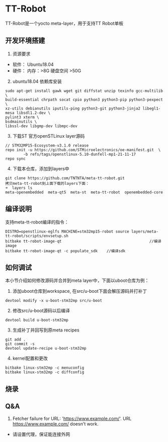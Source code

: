# TT-Robot
TT-Robot是一个yocto meta-layer，用于支持TT Robot单板

## 开发环境搭建

1. 资源要求
- 软件： Ubuntu18.04
- 硬件： 内存：>8G 硬盘空间 >50G

2. ubuntu18.04 依赖库安装
```
sudo apt-get install gawk wget git diffstat unzip texinfo gcc-multilib \
build-essential chrpath socat cpio python3 python3-pip python3-pexpect \
xz-utils debianutils iputils-ping python3-git python3-jinja2 libegl1-mesa libsdl1.2-dev \
pylint3 xterm \
bsdmainutils \
libssl-dev libgmp-dev libmpc-dev
```
3. 下载ST 官方openSTLinux layer源码
```
// STM32MP15-Ecosystem-v3.1.0 release
repo init -u https://github.com/STMicroelectronics/oe-manifest.git  \
        -b refs/tags/openstlinux-5.10-dunfell-mp1-21-11-17
repo sync

```
4. 下载本仓库，添加到layers中
```
git clone https://github.com/TNTNTA/meta-tt-robot.git
拷贝meta-tt-robot到上面下载的layers下面：
➜  layers ls
meta-openembedded  meta-qt5  meta-st  meta-tt-robot  openembedded-core
```

## 编译说明

支持meta-tt-robot编译的指令：
```
DISTRO=openstlinux-eglfs MACHINE=stm32mp15-robot source layers/meta-tt-robot/scripts/envsetup.sh
bitbake tt-robot-image-qt			                            //编译image
bitbake tt-robot-image-qt -c populate_sdk	 //编译sdk
```

## 如何调试
本小节介绍如何修改源码并合并到meta layer中，下面以uboot仓库为例：
1. 添加uboot仓库到workspace, 在src/u-boot下面会解压源码并打补丁
```
devtool modify -x u-boot-stm32mp src/u-boot
```
2. 修改src/u-boot源码以后编译
```
devtool build u-boot-stm32mp
```
3. 生成补丁并回写到原meta recipes
```
git add .
git commit -s
devtool update-recipe u-boot-stm32mp
```
4. kernel配置和更改
```
bitbake linux-stm32mp -c menuconfig
bitbake linux-stm32mp -c diffconfig

```
## 烧录

## Q&A
1. Fetcher failure for URL: 'https://www.example.com/'. URL https://www.example.com/ doesn't work.
- 请设置代理，保证能连接外网
